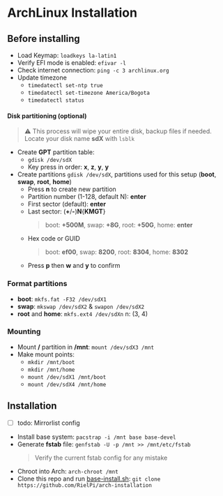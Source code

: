 # ArchLinux Installation

## Before installing
- Load Keymap: `loadkeys la-latin1`
- Verify EFI mode is enabled: `efivar -l`
- Check internet connection: `ping -c 3 archlinux.org`
- Update timezone
  - `timedatectl set-ntp true`
  - `timedatectl set-timezone America/Bogota`
  - `timedatectl status`

#### Disk partitioning (optional)

> ⚠ This process will wipe your entire disk, backup files if needed. Locate your disk name **sdX** with `lsblk` 

- Create **GPT** partition table:
  - `gdisk /dev/sdX`
  - Key press in order: **x**, **z**, **y**, **y**
- Create partitions `gdisk /dev/sdX`, partitions used for this setup (**boot**, **swap**, **root**, **home**)
  - Press **n** to create new partition
  - Partition number (1-128, default N): **enter**
  - First sector (default): **enter**
  - Last sector: (**+**/**-**)**N**{**KMGT**}
    > boot: **+500M**, swap: **+8G**, root: **+50G**, home: **enter**
  - Hex code or GUID
    > boot: **ef00**, swap: **8200**, root: **8304**, home: **8302**
  - Press **p** then **w** and **y** to confirm

### Format partitions
- **boot**: `mkfs.fat -F32 /dev/sdX1`
- **swap**: `mkswap /dev/sdX2` & `swapon /dev/sdX2`
- **root** and **home**: `mkfs.ext4 /dev/sdXn` n: (3, 4)

### Mounting
- Mount **/** partition in **/mnt**: `mount /dev/sdX3 /mnt`
- Make mount points:
  - `mkdir /mnt/boot`
  - `mkdir /mnt/home`
  - `mount /dev/sdX1 /mnt/boot`
  - `mount /dev/sdX4 /mnt/home`

## Installation

- [ ] todo: Mirrorlist config

- Install base system: `pacstrap -i /mnt base base-devel`
- Generate **fstab** file: `genfstab -U -p /mnt >> /mnt/etc/fstab`
  > Verify the current fstab config for any mistake
- Chroot into Arch: `arch-chroot /mnt`
- Clone this repo and run [base-install.sh](base-install.sh): `git clone https://github.com/RielPi/arch-installation`
